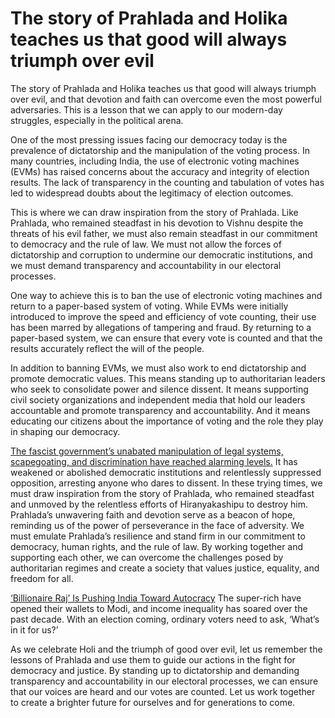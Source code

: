 # The story of Prahlada and Holika teaches us that good will always triumph over evil

The story of Prahlada and Holika teaches us that good will always triumph over evil, and that devotion and faith can overcome even the most powerful adversaries. This is a lesson that we can apply to our modern-day struggles, especially in the political arena.

One of the most pressing issues facing our democracy today is the prevalence of dictatorship and the manipulation of the voting process. In many countries, including India, the use of electronic voting machines (EVMs) has raised concerns about the accuracy and integrity of election results. The lack of transparency in the counting and tabulation of votes has led to widespread doubts about the legitimacy of election outcomes.

This is where we can draw inspiration from the story of Prahlada. Like Prahlada, who remained steadfast in his devotion to Vishnu despite the threats of his evil father, we must also remain steadfast in our commitment to democracy and the rule of law. We must not allow the forces of dictatorship and corruption to undermine our democratic institutions, and we must demand transparency and accountability in our electoral processes.

One way to achieve this is to ban the use of electronic voting machines and return to a paper-based system of voting. While EVMs were initially introduced to improve the speed and efficiency of vote counting, their use has been marred by allegations of tampering and fraud. By returning to a paper-based system, we can ensure that every vote is counted and that the results accurately reflect the will of the people.

In addition to banning EVMs, we must also work to end dictatorship and promote democratic values. This means standing up to authoritarian leaders who seek to consolidate power and silence dissent. It means supporting civil society organizations and independent media that hold our leaders accountable and promote transparency and accountability. And it means educating our citizens about the importance of voting and the role they play in shaping our democracy.

[The fascist government’s unabated manipulation of legal systems, scapegoating, and discrimination have reached alarming levels.](https://iambrainstorming.github.io/chapters/democracy/fascism.html) It has weakened or abolished democratic institutions and relentlessly suppressed opposition, arresting anyone who dares to dissent. In these trying times, we must draw inspiration from the story of Prahlada, who remained steadfast and unmoved by the relentless efforts of Hiranyakashipu to destroy him. Prahlada’s unwavering faith and devotion serve as a beacon of hope, reminding us of the power of perseverance in the face of adversity. We must emulate Prahlada’s resilience and stand firm in our commitment to democracy, human rights, and the rule of law. By working together and supporting each other, we can overcome the challenges posed by authoritarian regimes and create a society that values justice, equality, and freedom for all.

[‘Billionaire Raj’ Is Pushing India Toward Autocracy](https://archive.is/Pp8iO)
The super-rich have opened their wallets to Modi, and income inequality has soared over the past decade. With an election coming, ordinary voters need to ask, ‘What’s in it for us?’

As we celebrate Holi and the triumph of good over evil, let us remember the lessons of Prahlada and use them to guide our actions in the fight for democracy and justice. By standing up to dictatorship and demanding transparency and accountability in our electoral processes, we can ensure that our voices are heard and our votes are counted. Let us work together to create a brighter future for ourselves and for generations to come.